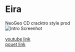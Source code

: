 # Eira<br>
NeoGeo CD cracktro style prod  
![Intro Screenhot](https://raw.githubusercontent.com/ResistanceVault/demo-Eira/master/Release/neogeo_ani.gif)
<br>
<br>
[youtube link](https://www.youtube.com/watch?v=y8z4wpOPJ2M)  
[pouet link](http://www.pouet.net/prod.php?which=66723)
